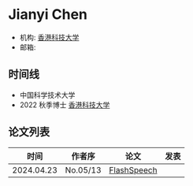 # Jianyi Chen

- 机构: [香港科技大学](../Institutions/CHN-HKUST_香港科技大学.md)
- 邮箱: 

## 时间线

- 中国科学技术大学
- 2022 秋季博士 [香港科技大学](../Institutions/CHN-HKUST_香港科技大学.md)

## 论文列表

| 时间 | 作者序 | 论文 | 发表 |
|:-:|:-:|---|---|
| 2024.04.23 | No.05/13 | [FlashSpeech](../Models/Diffusion/2024.04.23_FlashSpeech.md) |

